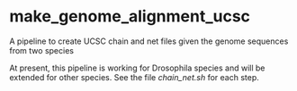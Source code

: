 # make_genome_alignment_ucsc
A pipeline to create UCSC chain and net files given the genome sequences from two species

At present, this pipeline is working for Drosophila species and will
be extended for other species. See the file *chain_net.sh* for each
step.
